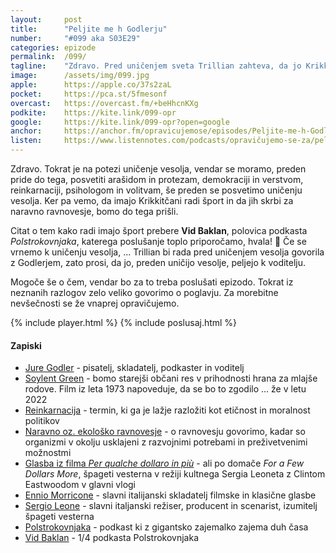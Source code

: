 ```yaml
---
layout: 	post
title:  	"Peljite me h Godlerju"
number: 	"#099 aka S03E29"
categories:	epizode
permalink:	/099/
tagline: 	"Zdravo. Pred uničenjem sveta Trillian zahteva, da jo Krikkitčani odpeljejo h Godlerju. Citat prebere Vid Baklan."
image:		/assets/img/099.jpg
apple:		https://apple.co/37s2zaL
pocket:		https://pca.st/5fmesonf
overcast:	https://overcast.fm/+beHhcnKXg
podkite:	https://kite.link/099-opr
google:		https://kite.link/099-opr?open=google
anchor:		https://anchor.fm/opravicujemose/episodes/Peljite-me-h-Godlerju-e1ha4pp
listen:		https://www.listennotes.com/podcasts/opravičujemo-se-za/peljite-me-h-godlerju-eyzIJ9T8BvK/embed/
---
```


Zdravo. Tokrat je na potezi uničenje vesolja, vendar se moramo, preden pride do tega, posvetiti arašidom in protezam, demokraciji in verstvom, reinkarnaciji, psihologom in volitvam, še preden se posvetimo uničenju vesolja. Ker pa vemo, da imajo Krikkitčani radi šport in da jih skrbi za naravno ravnovesje, bomo do tega prišli. 

Citat o tem kako radi imajo šport prebere **Vid Baklan**, polovica podkasta _Polstrokovnjaka_, katerega poslušanje toplo priporočamo, hvala! 🙏 Če se vrnemo k uničenju vesolja, ... Trillian bi rada pred uničenjem vesolja govorila z Godlerjem, zato prosi, da jo, preden uničijo vesolje, peljejo k voditelju. 

Mogoče še o čem, vendar bo za to treba poslušati epizodo. Tokrat iz neznanih razlogov zelo veliko govorimo o poglavju. Za morebitne nevšečnosti se že vnaprej opravičujemo. 

{% include player.html %}
{% include poslusaj.html %}

<!--break-->

#### Zapiski

- [Jure Godler](https://www.instagram.com/godler/) - pisatelj, skladatelj, podkaster in voditelj 
- [Soylent Green](https://en.wikipedia.org/wiki/Soylent_Green) - bomo starejši občani res v prihodnosti hrana za mlajše rodove. Film iz leta 1973 napoveduje, da se bo to zgodilo ... že v letu 2022
- [Reinkarnacija](https://sl.wikipedia.org/wiki/Reinkarnacija) - termin, ki ga je lažje razložiti kot etičnost in moralnost politikov
- [Naravno oz. ekološko ravnovesje](https://sl.wikipedia.org/wiki/Ekolo%C5%A1ko_ravnovesje) - o ravnovesju govorimo, kadar so organizmi v okolju usklajeni z razvojnimi potrebami in preživetvenimi možnostmi
- [Glasba iz filma _Per qualche dollaro in più_](https://www.youtube.com/watch?v=Arl988QXlYQ) - ali po domače _For a Few Dollars More_, špageti vesterna v režiji kultnega Sergia Leoneta z Clintom Eastwoodom v glavni vlogi
- [Ennio Morricone](https://en.wikipedia.org/wiki/Ennio_Morricone) - slavni italijanski skladatelj filmske in klasične glasbe
- [Sergio Leone](https://en.wikipedia.org/wiki/Sergio_Leone) - slavni italjanski režiser, producent in scenarist, izumitelj špageti vesterna
- [Polstrokovnjaka](http://polstrokovnjaka.si/) - podkast ki z gigantsko zajemalko zajema duh časa
- [Vid Baklan](https://www.instagram.com/vidbaklan/) - 1/4 podkasta Polstrokovnjaka